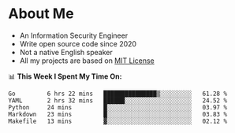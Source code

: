 # About Me

- An Information Security Engineer
- Write open source code since 2020
- Not a native English speaker
- All my projects are based on [MIT License](https://opensource.org/licenses/MIT)

📊 **This Week I Spent My Time On:**
<!--START_SECTION:waka-->
```text
Go         6 hrs 22 mins   ███████████████▒░░░░░░░░░   61.28 % 
YAML       2 hrs 32 mins   ██████░░░░░░░░░░░░░░░░░░░   24.52 % 
Python     24 mins         █░░░░░░░░░░░░░░░░░░░░░░░░   03.97 % 
Markdown   23 mins         █░░░░░░░░░░░░░░░░░░░░░░░░   03.83 % 
Makefile   13 mins         ▓░░░░░░░░░░░░░░░░░░░░░░░░   02.12 % 
```
<!--END_SECTION:waka-->

